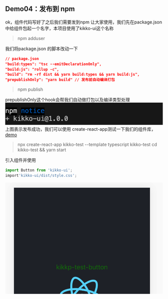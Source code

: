 ## Demo04：发布到 npm 
ok，组件代码写好了之后我们需要发到npm 让大家使用，我们先在package.json中给组件包起一个名字，本项目使用了kikko-ui这个名称
> npm adduser 

我们将package.json 的脚本改动一下
``` json
// package.json
"build:types": "tsc --emitDeclarationOnly",
"build:js": "rollup -c",
"build": "rm -rf dist && yarn build:types && yarn build:js",
"prepublishOnly": "yarn build" // 发布前自动编译打包
```
> npm publish

prepublishOnly这个hook会帮我们自动做打包以及编译类型处理
![20210222115526.png](https://raw.githubusercontent.com/coderzzp/cloud-image/main/vs-picgo20210222115526.png)
上图表示发布成功，我们可以使用 create-react-app测试一下我们的组件库，[demo](https://github.com/coderzzp/kikko-test)
> npx create-react-app kikko-test --template typescript 
kikko-test
> cd kikko-test && yarn start

引入组件并使用
```js
import Button from 'kikko-ui';
import'kikko-ui/dist/style.css';
```
![20210222122933.png](https://raw.githubusercontent.com/coderzzp/cloud-image/main/vs-picgo20210222122933.png)



